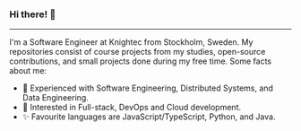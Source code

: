 ### Hi there! 👋
---
I'm a Software Engineer at Knightec from Stockholm, Sweden. My repositories consist of course projects from my studies, open-source contributions, and small projects done during my free time. Some facts about me:

- 🔭 Experienced with Software Engineering, Distributed Systems, and Data Engineering.
- 🌱 Interested in Full-stack, DevOps and Cloud development.
- ✨ Favourite languages are JavaScript/TypeScript, Python, and Java.
